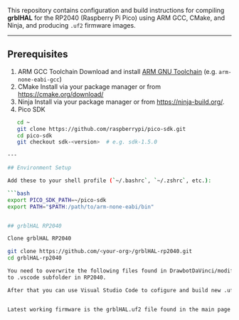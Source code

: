 This repository contains configuration and build instructions for compiling **grblHAL** for the RP2040 (Raspberry Pi Pico) using ARM GCC, CMake, and Ninja, and producing `.uf2` firmware images.


---
## Prerequisites 
1. ARM GCC Toolchain
   Download and install [ARM GNU Toolchain](https://developer.arm.com/downloads/-/arm-gnu-toolchain-downloads) (e.g. `arm-none-eabi-gcc`)
2. CMake
   Install via your package manager or from https://cmake.org/download/
3. Ninja
   Install via your package manager or from https://ninja-build.org/.  
4. Pico SDK
```bash
   cd ~
   git clone https://github.com/raspberrypi/pico-sdk.git
   cd pico-sdk
   git checkout sdk-<version>  # e.g. sdk-1.5.0

---

## Environment Setup

Add these to your shell profile (`~/.bashrc`, `~/.zshrc`, etc.):

```bash
export PICO_SDK_PATH=~/pico-sdk
export PATH="$PATH:/path/to/arm-none-eabi/bin"


## grblHAL RP2040

Clone grblHAL RP2040

git clone https://github.com/<your-org>/grblHAL-rp2040.git
cd grblHAL-rp2040

You need to overwrite the following files found in DrawbotDaVinci/modifiedRO2040files from the RP2040. Additionally you have to create settings.json file
to .vscode subfolder in RP2040.  

After that you can use Visual Studio Code to cofigure and build new .uf2 files using CMake. 


Latest working firmware is the grblHAL.uf2 file found in the main page of DrawbotDaVinci
